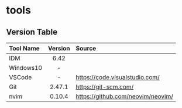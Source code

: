 # tools
## Version Table            
| Tool Name                 | Version       | Source                            |
| :-                        |:-:            |:-                                 |
| IDM                       | 6.42          |                                   |
| Windows10                 | -             |                                   |
| VSCode                    | -             |https://code.visualstudio.com/     |
| Git                       | 2.47.1        |https://git-scm.com/               |
| nvim                      | 0.10.4        |https://github.com/neovim/neovim/  |

